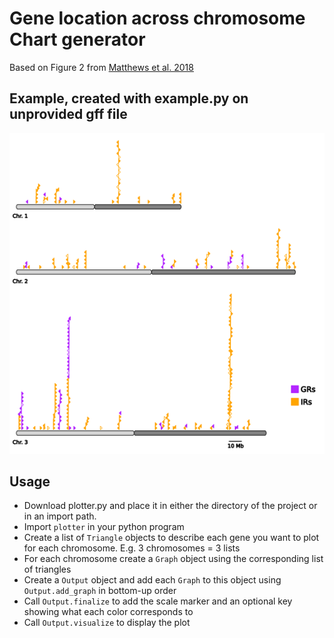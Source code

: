 # Gene location across chromosome Chart generator
Based on Figure 2 from [Matthews et al. 2018](https://www.nature.com/articles/s41586-018-0692-z)
## Example, created with example.py on unprovided gff file
![example of a chart generated using this tool](Example.png "Example")
## Usage
- Download plotter.py and place it in either the directory of the project or in an import path.
- Import `plotter` in your python program
- Create a list of `Triangle` objects to describe each gene you want to plot for each chromosome. E.g. 3 chromosomes = 3 lists
- For each chromosome create a `Graph` object using the corresponding list of triangles
- Create a `Output` object and add each `Graph` to this object using `Output.add_graph` in bottom-up order
- Call `Output.finalize` to add the scale marker and an optional key showing what each color corresponds to
- Call `Output.visualize` to display the plot